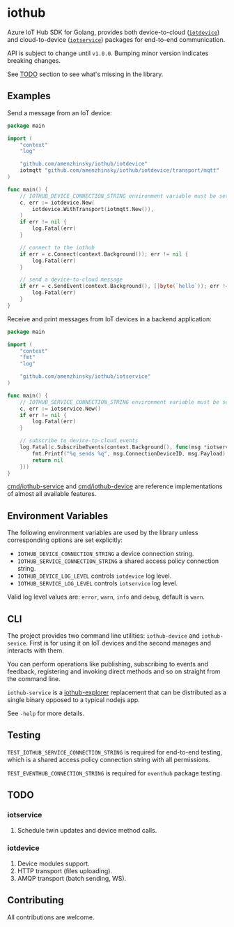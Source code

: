 # iothub

Azure IoT Hub SDK for Golang, provides both device-to-cloud ([`iotdevice`](iotdevice)) and cloud-to-device ([`iotservice`](iotservice)) packages for end-to-end communication.

API is subject to change until `v1.0.0`. Bumping minor version indicates breaking changes.

See [TODO](#todo) section to see what's missing in the library.

## Examples

Send a message from an IoT device:

```go
package main

import (
	"context"
	"log"

	"github.com/amenzhinsky/iothub/iotdevice"
	iotmqtt "github.com/amenzhinsky/iothub/iotdevice/transport/mqtt"
)

func main() {
	// IOTHUB_DEVICE_CONNECTION_STRING environment variable must be set
	c, err := iotdevice.New(
		iotdevice.WithTransport(iotmqtt.New()),
	)
	if err != nil {
		log.Fatal(err)
	}

	// connect to the iothub
	if err = c.Connect(context.Background()); err != nil {
		log.Fatal(err)
	}

	// send a device-to-cloud message
	if err = c.SendEvent(context.Background(), []byte(`hello`)); err != nil {
		log.Fatal(err)
	}
}
```

Receive and print messages from IoT devices in a backend application:

```go
package main

import (
	"context"
	"fmt"
	"log"

	"github.com/amenzhinsky/iothub/iotservice"
)

func main() {
	// IOTHUB_SERVICE_CONNECTION_STRING environment variable must be set
	c, err := iotservice.New()
	if err != nil {
		log.Fatal(err)
	}

	// subscribe to device-to-cloud events
	log.Fatal(c.SubscribeEvents(context.Background(), func(msg *iotservice.Event) error {
		fmt.Printf("%q sends %q", msg.ConnectionDeviceID, msg.Payload)
		return nil
	}))
}
```

[cmd/iothub-service](https://github.com/amenzhinsky/iothub/blob/master/cmd/iothub-service) and [cmd/iothub-device](https://github.com/amenzhinsky/iothub/blob/master/cmd/iothub-device) are reference implementations of almost all available features. 

## Environment Variables

The following environment variables are used by the library unless corresponding options are set explicitly:

- `IOTHUB_DEVICE_CONNECTION_STRING` a device connection string.
- `IOTHUB_SERVICE_CONNECTION_STRING` a shared access policy connection string.
- `IOTHUB_DEVICE_LOG_LEVEL` controls `iotdevice` log level.
- `IOTHUB_SERVICE_LOG_LEVEL` controls `iotservice` log level.

Valid log level values are: `error`, `warn`, `info` and `debug`, default is `warn`.

## CLI

The project provides two command line utilities: `iothub-device` and `iothub-sevice`. First is for using it on IoT devices and the second manages and interacts with them. 

You can perform operations like publishing, subscribing to events and feedback, registering and invoking direct methods and so on straight from the command line.

`iothub-service` is a [iothub-explorer](https://github.com/Azure/iothub-explorer) replacement that can be distributed as a single binary opposed to a typical nodejs app.

See `-help` for more details.

## Testing

`TEST_IOTHUB_SERVICE_CONNECTION_STRING` is required for end-to-end testing, which is a shared access policy connection string with all permissions.

`TEST_EVENTHUB_CONNECTION_STRING` is required for `eventhub` package testing.

## TODO

### iotservice

1. Schedule twin updates and device method calls.

### iotdevice

1. Device modules support.
1. HTTP transport (files uploading).
1. AMQP transport (batch sending, WS).

## Contributing

All contributions are welcome.
